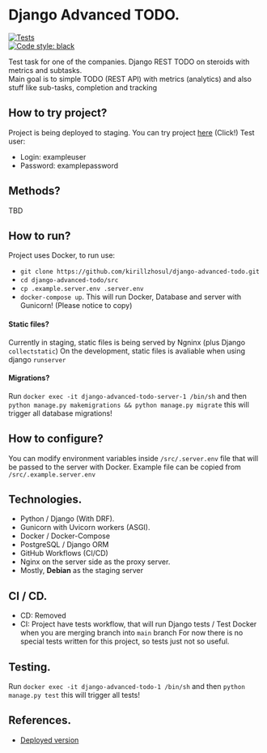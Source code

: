 # Django Advanced TODO.

[![Tests](https://github.com/kirillzhosul/django-advanced-todo/actions/workflows/tests.yml/badge.svg)](https://github.com/kirillzhosul/advanced-todo/actions/workflows/tests.yml) \
[![Code style: black](https://img.shields.io/badge/code%20style-black-000000.svg)](https://github.com/psf/black)

Test task for one of the companies. Django REST TODO on steroids with metrics and subtasks. \
Main goal is to simple TODO (REST API) with metrics (analytics) and also stuff like sub-tasks, completion and tracking

## How to try project?

Project is being deployed to staging. You can try project [here](https://kirillzhosul.florgon.com/tests/api/todo) (Click!)
Test user:

- Login: exampleuser
- Password: examplepassword

## Methods?

TBD

## How to run?

Project uses Docker, to run use:

- `git clone https://github.com/kirillzhosul/django-advanced-todo.git`
- `cd django-advanced-todo/src`
- `cp .example.server.env .server.env`
- `docker-compose up`.
  This will run Docker, Database and server with Gunicorn!
  (Please notice to copy)

#### Static files?

Currently in staging, static files is being served by Ngninx (plus Django `collectstatic`)
On the development, static files is avaliable when using django `runserver`

#### Migrations?

Run `docker exec -it django-advanced-todo-server-1 /bin/sh` and then `python manage.py makemigrations && python manage.py migrate` this will trigger all database migrations!

## How to configure?

You can modify environment variables inside `/src/.server.env` file that will be passed to the server with Docker.
Example file can be copied from `/src/.example.server.env`

## Technologies.

- Python / Django (With DRF).
- Gunicorn with Uvicorn workers (ASGI).
- Docker / Docker-Compose
- PostgreSQL / Django ORM
- GitHub Workflows (CI/CD)
- Nginx on the server side as the proxy server.
- Mostly, **Debian** as the staging server

## CI / CD.

- CD: Removed
- CI: Project have tests workflow, that will run Django tests / Test Docker when you are merging branch into `main` branch
  For now there is no special tests written for this project, so tests just not so useful.

## Testing.

Run `docker exec -it django-advanced-todo-1 /bin/sh` and then `python manage.py test` this will trigger all tests!

## References.

- [Deployed version](https://kirillzhosul.florgon.com/tests/api/todo)
